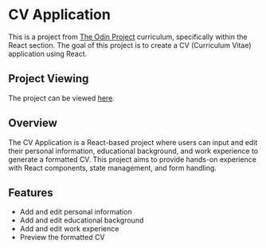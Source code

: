 # CV Application

This is a project from [The Odin Project](https://www.theodinproject.com/lessons/node-path-react-new-cv-application) curriculum, specifically within the React section. The goal of this project is to create a CV (Curriculum Vitae) application using React.  

## Project Viewing
The project can be viewed [here](https://espiritu-cv-application.netlify.app/). 

## Overview

The CV Application is a React-based project where users can input and edit their personal information, educational background, and work experience to generate a formatted CV. This project aims to provide hands-on experience with React components, state management, and form handling.

## Features

- Add and edit personal information
- Add and edit educational background
- Add and edit work experience
- Preview the formatted CV

